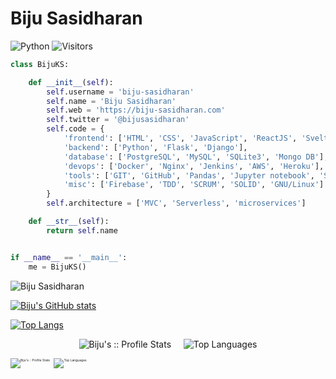 # Biju Sasidharan
![Python](https://github.com/rafnixg/rafnixg/workflows/Python%20application/badge.svg?branch=master&event=schedule) ![Visitors](https://visitor-badge.laobi.icu/badge?page_id=biju-sasidharan.biju-sasidharan)

```python
class BijuKS:

    def __init__(self):
        self.username = 'biju-sasidharan'
        self.name = 'Biju Sasidharan'
        self.web = 'https://biju-sasidharan.com'
        self.twitter = '@bijusasidharan'
        self.code = {
            'frontend': ['HTML', 'CSS', 'JavaScript', 'ReactJS', 'Svelte', 'Boostrap', 'TailWind'],
            'backend': ['Python', 'Flask', 'Django'],
            'database': ['PostgreSQL', 'MySQL', 'SQLite3', 'Mongo DB'],
            'devops': ['Docker', 'Nginx', 'Jenkins', 'AWS', 'Heroku'],
            'tools': ['GIT', 'GitHub', 'Pandas', 'Jupyter notebook', 'SQLAlchemy', 'Redis', 'Celery'],
            'misc': ['Firebase', 'TDD', 'SCRUM', 'SOLID', 'GNU/Linux']
        }
        self.architecture = ['MVC', 'Serverless', 'microservices']

    def __str__(self):
        return self.name


if __name__ == '__main__':
    me = BijuKS()

```

<p align="left">
  <img src="https://github-readme-stats.vercel.app/api?username=biju-sasidharan&show_icons=true" alt="Biju Sasidharan" /> 
 </p>
 
[![Biju's GitHub stats](https://github-readme-stats.vercel.app/api?username=biju-sasidharan)](https://github.com/anuraghazra/github-readme-stats)

[![Top Langs](https://github-readme-stats.vercel.app/api/top-langs/?username=biju-sasidharan&layout=compact)](https://github.com/anuraghazra/github-readme-stats)

<p align="center">
    <img src="https://github-readme-stats.vercel.app/api?username=biju-sasidharan&show_icons=true" alt="Biju's :: Profile Stats" />
    &nbsp;&nbsp;&nbsp;
    <img src="https://github-readme-stats.vercel.app/api/top-langs/?username=biju-sasidharan&layout=compact" alt="Top Languages" />
</p>

<div style="font-size:5;">
    <img src="https://github-readme-stats.vercel.app/api?username=biju-sasidharan&show_icons=true" alt="Biju's :: Profile Stats" style="margin-right: 5px;"/>
    <img src="https://github-readme-stats.vercel.app/api/top-langs/?username=biju-sasidharan&layout=compact" alt="Top Languages" />
</div>


